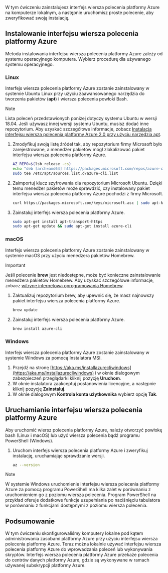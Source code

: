
W tym ćwiczeniu zainstalujesz interfejs wiersza polecenia platformy Azure na komputerze lokalnym, a następnie uruchomisz proste polecenie, aby zweryfikować swoją instalację. 

## <a name="installing-the-azure-cli"></a>Instalowanie interfejsu wiersza polecenia platformy Azure
Metoda instalowania interfejsu wiersza polecenia platformy Azure zależy od systemu operacyjnego komputera. Wybierz procedurę dla używanego systemu operacyjnego.

### <a name="linux"></a>Linux
Interfejs wiersza polecenia platformy Azure zostanie zainstalowany w systemie Ubuntu Linux przy użyciu zaawansowanego narzędzia do tworzenia pakietów (**apt**) i wiersza polecenia powłoki Bash.

> [!NOTE]
> Lista poleceń przedstawionych poniżej dotyczy systemu Ubuntu w wersji 18.04. Jeśli używasz innej wersji systemu Ubuntu, musisz dodać inne repozytorium. Aby uzyskać szczegółowe informacje, zobacz [Instalacja interfejsu wiersza polecenia platformy Azure 2.0 przy użyciu narzędzia apt](https://docs.microsoft.com/cli/azure/install-azure-cli-apt).

1. Zmodyfikuj swoją listę źródeł tak, aby repozytorium firmy Microsoft było zarejestrowane, a menedżer pakietów mógł zlokalizować pakiet interfejsu wiersza polecenia platformy Azure.

    ```bash
    AZ_REPO=$(lsb_release -cs)
    echo "deb [arch=amd64] https://packages.microsoft.com/repos/azure-cli/ $AZ_REPO main" | \
    sudo tee /etc/apt/sources.list.d/azure-cli.list
    ```
1. Zaimportuj klucz szyfrowania dla repozytorium Microsoft Ubuntu. Dzięki temu menedżer pakietów może sprawdzić, czy instalowany pakiet interfejsu wiersza polecenia platformy Azure pochodzi z firmy Microsoft.

    ```bash
    curl https://packages.microsoft.com/keys/microsoft.asc | sudo apt-key add -
    ```
1. Zainstaluj interfejs wiersza polecenia platformy Azure.

    ```bash
    sudo apt-get install apt-transport-https
    sudo apt-get update && sudo apt-get install azure-cli
    ```

### <a name="macos"></a>macOS
Interfejs wiersza polecenia platformy Azure zostanie zainstalowany w systemie macOS przy użyciu menedżera pakietów Homebrew.

> [!IMPORTANT]
> Jeśli polecenie **brew** jest niedostępne, może być konieczne zainstalowanie menedżera pakietów Homebrew. Aby uzyskać szczegółowe informacje, zobacz [witrynę internetową oprogramowania Homebrew](https://brew.sh/).

1. Zaktualizuj repozytorium brew, aby upewnić się, że masz najnowszy pakiet interfejsu wiersza polecenia platformy Azure.

    ```bash
    brew update
    ```
1. Zainstaluj interfejs wiersza polecenia platformy Azure.

    ```bash
    brew install azure-cli
    ```

### <a name="windows"></a>Windows
Interfejs wiersza polecenia platformy Azure zostanie zainstalowany w systemie Windows za pomocą Instalatora MSI.

1. Przejdź na stronę [https://aka.ms/installazurecliwindows](https://aka.ms/installazurecliwindows) i w oknie dialogowym zabezpieczeń przeglądarki kliknij pozycję **Uruchom**.
1. W oknie instalatora zaakceptuj postanowienia licencyjne, a następnie kliknij pozycję **Zainstaluj**.
1. W oknie dialogowym **Kontrola konta użytkownika** wybierz opcję **Tak**.

## <a name="running-the-azure-cli"></a>Uruchamianie interfejsu wiersza polecenia platformy Azure
Aby uruchomić wiersz polecenia platformy Azure, należy otworzyć powłokę bash (Linux i macOS) lub użyć wiersza polecenia bądź programu PowerShell (Windows).

1. Uruchom interfejs wiersza polecenia platformy Azure i zweryfikuj instalację, uruchamiając sprawdzanie wersji.

    ```bash
    az --version
    ```

> [!NOTE]
> W systemie Windows uruchomienie interfejsu wiersza polecenia platformy Azure za pomocą programu PowerShell ma kilka zalet w porównaniu z uruchomieniem go z poziomu wiersza polecenia. Program PowerShell na przykład oferuje dodatkowe funkcje uzupełniania po naciśnięciu tabulatora w porównaniu z funkcjami dostępnymi z poziomu wiersza polecenia. 

## <a name="summary"></a>Podsumowanie
W tym ćwiczeniu skonfigurowaliśmy komputery lokalne pod kątem administrowania zasobami platformy Azure przy użyciu interfejsu wiersza polecenia platformy Azure. Teraz można lokalnie używać interfejsu wiersza polecenia platformy Azure do wprowadzania poleceń lub wykonywania skryptów. Interfejs wiersza polecenia platformy Azure przekaże polecenia do centrów danych platformy Azure, gdzie są wykonywane w ramach używanej subskrypcji platformy Azure.
